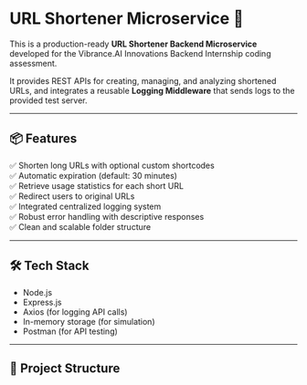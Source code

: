 # URL Shortener Microservice 🚀

This is a production-ready **URL Shortener Backend Microservice** developed for the Vibrance.AI Innovations Backend Internship coding assessment.

It provides REST APIs for creating, managing, and analyzing shortened URLs, and integrates a reusable **Logging Middleware** that sends logs to the provided test server.

---

## 📦 Features

✅ Shorten long URLs with optional custom shortcodes  
✅ Automatic expiration (default: 30 minutes)  
✅ Retrieve usage statistics for each short URL  
✅ Redirect users to original URLs  
✅ Integrated centralized logging system  
✅ Robust error handling with descriptive responses  
✅ Clean and scalable folder structure  

---

## 🛠️ Tech Stack

- Node.js
- Express.js
- Axios (for logging API calls)
- In-memory storage (for simulation)
- Postman (for API testing)

---

## 📂 Project Structure

